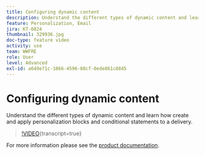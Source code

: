 ```yaml
---
title: Configuring dynamic content
description: Understand the different types of dynamic content and learn how create and apply personalization blocks and conditional statements to a delivery.
feature: Personalization, Email
jira: KT-6824
thumbnail: 329936.jpg
doc-type: feature video
activity: use
team: WWFRE
role: User
level: Advanced
exl-id: a649e71c-1866-4596-88cf-0ede861c8845
---
```

# Configuring dynamic content

Understand the different types of dynamic content and learn how create and apply personalization blocks and conditional statements to a delivery.

>[!VIDEO](https://video.tv.adobe.com/v/329936?quality=12&learn=on){transcript=true}

For more information please see the [product documentation](https://experienceleague.adobe.com/docs/campaign-classic/using/sending-messages/personalizing-deliveries/conditional-content.html?lang=en).
